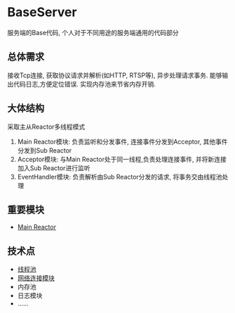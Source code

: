 # BaseServer
服务端的Base代码, 个人对于不同用途的服务端通用的代码部分

## 总体需求
接收Tcp连接, 获取协议请求并解析(如HTTP, RTSP等), 异步处理请求事务.
能够输出代码日志,方便定位错误.
实现内存池来节省内存开销.

## 大体结构
采取主从Reactor多线程模式
1. Main Reactor模块: 负责监听和分发事件, 连接事件分发到Acceptor, 其他事件分发到Sub Reactor
2. Acceptor模块: 与Main Reactor处于同一线程,负责处理连接事件, 并将新连接加入Sub Reactor进行监听
3. EventHandler模块: 负责解析由Sub Reactor分发的请求, 将事务交由线程池处理

## 重要模块

- [Main Reactor](./docs/MainReactor.md)



## 技术点

- [线程池](./docs/ThreadPool.md)
- [网络连接模块](./docs/NetConnection.md)
- 内存池
- 日志模块
- ......
